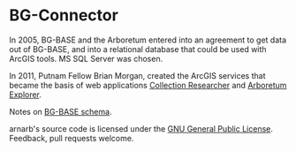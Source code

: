 BG-Connector
============

In 2005, BG-BASE and the Arboretum entered into an agreement to get data out of BG-BASE, and into a relational database that could be used with ArcGIS tools. MS SQL Server was chosen. 

In 2011, Putnam Fellow Brian Morgan, created the ArcGIS services that became the basis of web applications <a href="http://map.arboretum.harvard.edu/">Collection Researcher</a> and <a href="http://arboretum.harvard.edu/explorer">Arboretum Explorer</a>.

Notes on <a href="https://github.com/arnarb/aanav/blob/master/doc/bgbase.md">BG-BASE schema</a>.

arnarb's source code is licensed under the <a href="https://github.com/arnarb/BG-Connector/blob/master/LICENSE">GNU General Public License</a>. Feedback, pull requests welcome.

